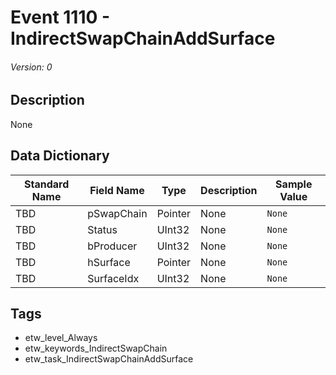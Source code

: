 # Event 1110 - IndirectSwapChainAddSurface
###### Version: 0

## Description
None

## Data Dictionary
|Standard Name|Field Name|Type|Description|Sample Value|
|---|---|---|---|---|
|TBD|pSwapChain|Pointer|None|`None`|
|TBD|Status|UInt32|None|`None`|
|TBD|bProducer|UInt32|None|`None`|
|TBD|hSurface|Pointer|None|`None`|
|TBD|SurfaceIdx|UInt32|None|`None`|

## Tags
* etw_level_Always
* etw_keywords_IndirectSwapChain
* etw_task_IndirectSwapChainAddSurface